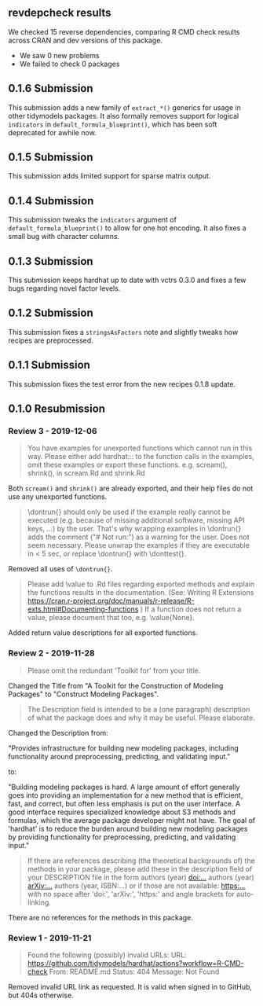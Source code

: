 ## revdepcheck results

We checked 15 reverse dependencies, comparing R CMD check results across CRAN and dev versions of this package.

 * We saw 0 new problems
 * We failed to check 0 packages

## 0.1.6 Submission

This submission adds a new family of `extract_*()` generics for usage in other tidymodels packages. It also formally removes support for logical `indicators` in `default_formula_blueprint()`, which has been soft deprecated for awhile now.

## 0.1.5 Submission

This submission adds limited support for sparse matrix output.

## 0.1.4 Submission

This submission tweaks the `indicators` argument of `default_formula_blueprint()` to allow for one hot encoding. It also fixes a small bug with character columns.

## 0.1.3 Submission

This submission keeps hardhat up to date with vctrs 0.3.0 and fixes a few bugs
regarding novel factor levels.

## 0.1.2 Submission

This submission fixes a `stringsAsFactors` note and slightly tweaks how recipes are preprocessed.

## 0.1.1 Submission

This submission fixes the test error from the new recipes 0.1.8 update.

## 0.1.0 Resubmission

### Review 3 - 2019-12-06

> You have examples for unexported functions which cannot run in this way.
Please either add hardhat::: to the function calls in the examples, omit
these examples or export these functions. e.g. scream(), shrink(), in
scream.Rd and shrink.Rd

Both `scream()` and `shrink()` are already exported, and their help files do not use any unexported functions.

> \dontrun{} should only be used if the example really cannot be executed
(e.g. because of missing additional software, missing API keys, ...) by
the user. That's why wrapping examples in \dontrun{} adds the comment
("# Not run:") as a warning for the user.
Does not seem necessary.
Please unwrap the examples if they are executable in < 5 sec, or replace
\dontrun{} with \donttest{}.

Removed all uses of `\dontrun{}`.

> Please add \value to .Rd files regarding exported methods and explain
the functions results in the documentation.
(See: Writing R Extensions
<https://cran.r-project.org/doc/manuals/r-release/R-exts.html#Documenting-functions>
)
If a function does not return a value, please document that too, e.g.
\value{None}.

Added return value descriptions for all exported functions.

### Review 2 - 2019-11-28

> Please omit the redundant 'Toolkit for' from your title.

Changed the Title from "A Toolkit for the Construction of Modeling Packages" to "Construct Modeling Packages".

> The Description field is intended to be a (one paragraph) description
of what the package does and why it may be useful. Please elaborate.

Changed the Description from:

"Provides infrastructure for building new modeling packages, including functionality around preprocessing, predicting, and validating input."

to:

"Building modeling packages is hard. A large amount of effort generally goes into providing an implementation for a new method that is efficient, fast, and correct, but often less emphasis is put on the user interface. A good interface requires specialized knowledge about S3 methods and formulas, which the average package developer might not have. The goal of 'hardhat' is to reduce the burden around building new modeling packages by providing functionality for preprocessing, predicting, and validating input."

> If there are references describing (the theoretical backgrounds of) the
methods in your package, please add these in the description field of
your DESCRIPTION file in the form
authors (year) <doi:...>
authors (year) <arXiv:...>
authors (year, ISBN:...)
or if those are not available: <https:...>
with no space after 'doi:', 'arXiv:', 'https:' and angle brackets for
auto-linking.

There are no references for the methods in this package.

### Review 1 - 2019-11-21

> Found the following (possibly) invalid URLs:
     URL: https://github.com/tidymodels/hardhat/actions?workflow=R-CMD-check
       From: README.md
       Status: 404
       Message: Not Found

Removed invalid URL link as requested. It is valid when signed in to GitHub,
but 404s otherwise.
